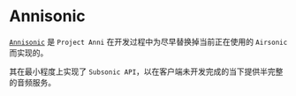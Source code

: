 # Annisonic

[`Annisonic`](https://github.com/ProjectAnni/annisonic) 是 `Project Anni` 在开发过程中为尽早替换掉当前正在使用的 `Airsonic` 而实现的。

其在最小程度上实现了 `Subsonic API`，以在客户端未开发完成的当下提供半完整的音频服务。